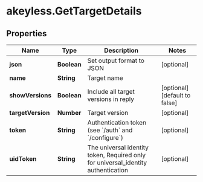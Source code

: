 # akeyless.GetTargetDetails

## Properties

Name | Type | Description | Notes
------------ | ------------- | ------------- | -------------
**json** | **Boolean** | Set output format to JSON | [optional] 
**name** | **String** | Target name | 
**showVersions** | **Boolean** | Include all target versions in reply | [optional] [default to false]
**targetVersion** | **Number** | Target version | [optional] 
**token** | **String** | Authentication token (see &#x60;/auth&#x60; and &#x60;/configure&#x60;) | [optional] 
**uidToken** | **String** | The universal identity token, Required only for universal_identity authentication | [optional] 


